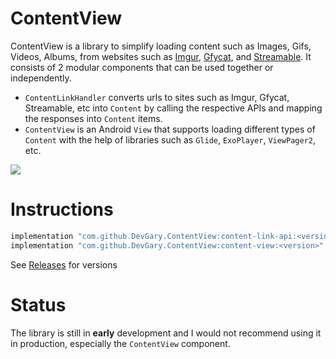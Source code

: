 # ContentView

ContentView is a library to simplify loading content such as Images, Gifs, Videos, Albums, from websites such as [Imgur](https://imgur.com/), [Gfycat](https://gfycat.com/), and [Streamable](https://streamable.com/). It consists of 2 modular components that can be used together or independently.

- `ContentLinkHandler` converts urls to sites such as Imgur, Gfycat, Streamable, etc into `Content` by calling the respective APIs and mapping the responses into `Content` items.
- `ContentView` is an Android `View` that supports loading different types of `Content` with the help of libraries such as `Glide`, `ExoPlayer`, `ViewPager2`, etc.

![](demo.webp)

# Instructions
```gradle
implementation "com.github.DevGary.ContentView:content-link-api:<version>"
implementation "com.github.DevGary.ContentView:content-view:<version>"
```

See [Releases](https://github.com/DevGary/ContentView/releases) for versions

# Status
The library is still in **early** development and I would not recommend using it in production, especially the `ContentView` component.

